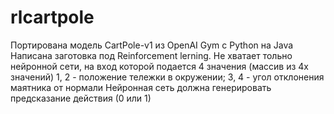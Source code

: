 # rlcartpole
Портирована модель CartPole-v1 из OpenAI Gym с Python на Java Написана заготовка под Reinforcement lerning. 
Не хватает тольно нейронной сети, на вход которой подается 4 значения (массив из 4х значений) 
1, 2 - положение тележки в окружении; 
3, 4 - угол отклонения маятника от нормали 
Нейронная сеть должна генерировать предсказание действия (0 или 1)
